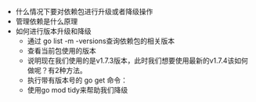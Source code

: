 - 什么情况下要对依赖包进行升级或者降级操作
- 管理依赖是什么原理
- 如何进行版本升级和降级
  - 通过 go list -m -versions查询依赖包的相关版本
  - 查看当前包使用的版本
  - 说明现在我们使用的是v1.7.3版本，此时我们想要使用最新的v1.7.4该如何做呢？有2种方法。
  - 执行带有版本号的 go get 命令：
  - 使用go mod tidy来帮助我们降级